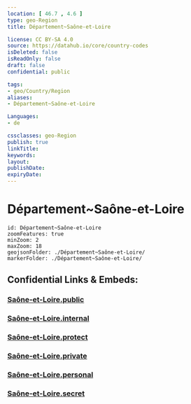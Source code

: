 ```yaml
---
location: [ 46.7 , 4.6 ] 
type: geo-Region
title: Département~Saône-et-Loire

license: CC BY-SA 4.0
source: https://datahub.io/core/country-codes
isDeleted: false
isReadOnly: false
draft: false
confidential: public

tags:
- geo/Country/Region
aliases:
- Département~Saône-et-Loire

Languages:
- de

cssclasses: geo-Region
publish: true
linkTitle: 
keywords: 
layout: 
publishDate: 
expiryDate: 
---
```


# Département~Saône-et-Loire

```leaflet
id: Département~Saône-et-Loire
zoomFeatures: true 
minZoom: 2 
maxZoom: 18
geojsonFolder: ./Département~Saône-et-Loire/
markerFolder: ./Département~Saône-et-Loire/
```


## Confidential Links & Embeds: 

### [Saône-et-Loire.public](/_public/\Earth\Continent\Europe\Europe~West\France\regions~France\Bourgogne-Franche-Comté\departments~Bourgogne-Franche-ComtéSaône-et-Loire.public.md) 

### [Saône-et-Loire.internal](/_internal/\Earth\Continent\Europe\Europe~West\France\regions~France\Bourgogne-Franche-Comté\departments~Bourgogne-Franche-ComtéSaône-et-Loire.internal.md) 

### [Saône-et-Loire.protect](/_protect/\Earth\Continent\Europe\Europe~West\France\regions~France\Bourgogne-Franche-Comté\departments~Bourgogne-Franche-ComtéSaône-et-Loire.protect.md) 

### [Saône-et-Loire.private](/_private/\Earth\Continent\Europe\Europe~West\France\regions~France\Bourgogne-Franche-Comté\departments~Bourgogne-Franche-ComtéSaône-et-Loire.private.md) 

### [Saône-et-Loire.personal](/_personal/\Earth\Continent\Europe\Europe~West\France\regions~France\Bourgogne-Franche-Comté\departments~Bourgogne-Franche-ComtéSaône-et-Loire.personal.md) 

### [Saône-et-Loire.secret](/_secret/\Earth\Continent\Europe\Europe~West\France\regions~France\Bourgogne-Franche-Comté\departments~Bourgogne-Franche-ComtéSaône-et-Loire.secret.md)

